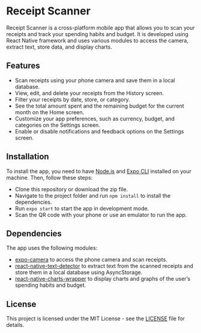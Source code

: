 # Receipt Scanner

Receipt Scanner is a cross-platform mobile app that allows you to scan your receipts and track your spending habits and budget. It is developed using React Native framework and uses various modules to access the camera, extract text, store data, and display charts.

## Features

- Scan receipts using your phone camera and save them in a local database.
- View, edit, and delete your receipts from the History screen.
- Filter your receipts by date, store, or category.
- See the total amount spent and the remaining budget for the current month on the Home screen.
- Customize your app preferences, such as currency, budget, and categories on the Settings screen.
- Enable or disable notifications and feedback options on the Settings screen.

## Installation

To install the app, you need to have [Node.js](https://nodejs.org/en/) and [Expo CLI](https://docs.expo.dev/) installed on your machine. Then, follow these steps:

- Clone this repository or download the zip file.
- Navigate to the project folder and run `npm install` to install the dependencies.
- Run `expo start` to start the app in development mode.
- Scan the QR code with your phone or use an emulator to run the app.

## Dependencies

The app uses the following modules:

- [expo-camera](https://docs.expo.dev/versions/latest/sdk/camera/) to access the phone camera and scan receipts.
- [react-native-text-detector](https://github.com/zsajjad/react-native-text-detector) to extract text from the scanned receipts and store them in a local database using AsyncStorage.
- [react-native-charts-wrapper](https://github.com/wuxudong/react-native-charts-wrapper) to display charts and graphs of the user’s spending habits and budget.

## License

This project is licensed under the MIT License - see the [LICENSE](LICENSE) file for details.
